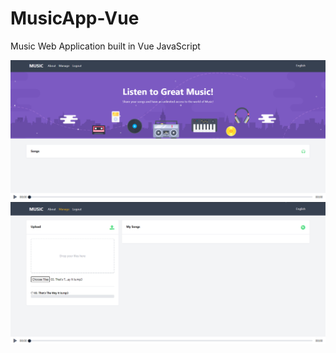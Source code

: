 # MusicApp-Vue
Music Web Application built in Vue JavaScript

![Screensshot Music](https://github.com/PWRXNDR/MusicApp-Vue/blob/7f793e3b0c87777bf9fb8ac6412daeb4ac5e27e7/music2.png)
![Screensshot Music2](https://github.com/PWRXNDR/MusicApp-Vue/blob/7f793e3b0c87777bf9fb8ac6412daeb4ac5e27e7/music1.png)
